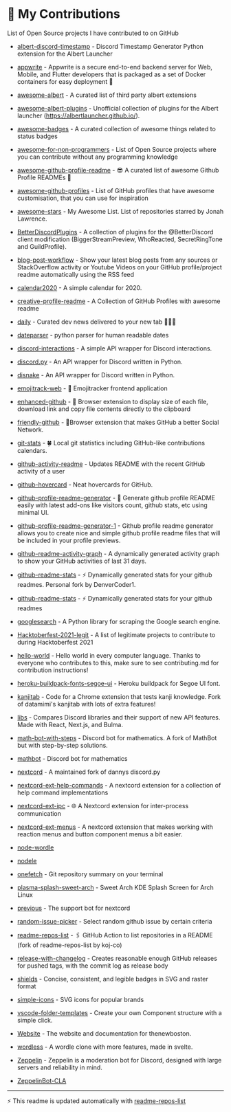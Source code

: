 # 🤝 My Contributions

List of Open Source projects I have contributed to on GitHub

<!-- start: readme-repos-list -->
<!-- This list is auto-generated using readme-repos-list -->
<!-- Do not edit this list manually, your changes will be overwritten -->
* [albert-discord-timestamp](https://github.com/DenverCoderOne/albert-discord-timestamp) - Discord Timestamp Generator Python extension for the Albert Launcher

* [appwrite](https://github.com/DenverCoderOne/appwrite) - Appwrite is a secure end-to-end backend server for Web, Mobile, and Flutter developers that is packaged as a set of Docker containers for easy deployment 🚀

* [awesome-albert](https://github.com/DenverCoderOne/awesome-albert) - A curated list of third party albert extensions

* [awesome-albert-plugins](https://github.com/DenverCoderOne/awesome-albert-plugins) - Unofficial collection of plugins for the Albert launcher (https://albertlauncher.github.io/).

* [awesome-badges](https://github.com/DenverCoderOne/awesome-badges) - A curated collection of awesome things related to status badges

* [awesome-for-non-programmers](https://github.com/DenverCoderOne/awesome-for-non-programmers) - List of Open Source projects where you can contribute without any programming knowledge

* [awesome-github-profile-readme](https://github.com/DenverCoderOne/awesome-github-profile-readme) - 😎 A curated list of awesome Github Profile READMEs 📝

* [awesome-github-profiles](https://github.com/DenverCoderOne/awesome-github-profiles) - List of GitHub profiles that have awesome customisation, that you can use for inspiration

* [awesome-stars](https://github.com/DenverCoder1/awesome-stars) - My Awesome List. List of repositories starred by Jonah Lawrence.

* [BetterDiscordPlugins](https://github.com/DenverCoderOne/BetterDiscordPlugins) - A collection of plugins for the @BetterDiscord client modification (BiggerStreamPreview, WhoReacted, SecretRingTone and GuildProfile).

* [blog-post-workflow](https://github.com/DenverCoderOne/blog-post-workflow) - Show your latest blog posts from any sources or StackOverflow activity or Youtube Videos on your GitHub profile/project readme automatically using the RSS feed

* [calendar2020](https://github.com/DenverCoderOne/calendar2020) - A simple calendar for 2020.

* [creative-profile-readme](https://github.com/DenverCoderOne/creative-profile-readme) - A Collection of GitHub Profiles with awesome readme

* [daily](https://github.com/DenverCoderOne/daily) - Curated dev news delivered to your new tab 👩🏽‍💻

* [dateparser](https://github.com/DenverCoderOne/dateparser) - python parser for human readable dates

* [discord-interactions](https://github.com/DenverCoderOne/discord-interactions) - A simple API wrapper for Discord interactions.

* [discord.py](https://github.com/DenverCoderOne/discord.py) - An API wrapper for Discord written in Python.

* [disnake](https://github.com/DenverCoderOne/disnake) - An API wrapper for Discord written in Python.

* [emojitrack-web](https://github.com/DenverCoderOne/emojitrack-web) - :dizzy: Emojitracker frontend application

* [enhanced-github](https://github.com/DenverCoderOne/enhanced-github) - :rocket: Browser extension to display size of each file, download link and copy file contents directly to the clipboard

* [friendly-github](https://github.com/DenverCoderOne/friendly-github) - 🐶Browser extension that makes GitHub a better Social Network.

* [git-stats](https://github.com/DenverCoderOne/git-stats) - 🍀 Local git statistics including GitHub-like contributions calendars.

* [github-activity-readme](https://github.com/DenverCoderOne/github-activity-readme) - Updates README with the recent GitHub activity of a user

* [github-hovercard](https://github.com/DenverCoderOne/github-hovercard) - Neat hovercards for GitHub.

* [github-profile-readme-generator](https://github.com/DenverCoderOne/github-profile-readme-generator) - :rocket: Generate github profile README easily with latest add-ons like visitors count, github stats, etc using minimal UI.

* [github-profile-readme-generator-1](https://github.com/DenverCoderOne/github-profile-readme-generator-1) - Github profile readme generator allows you to create nice and simple github profile readme files that will be included in your profile previews.

* [github-readme-activity-graph](https://github.com/DenverCoderOne/github-readme-activity-graph) - A dynamically generated activity graph to show your GitHub activities of last 31 days.

* [github-readme-stats](https://github.com/DenverCoder1/github-readme-stats) - :zap: Dynamically generated stats for your github readmes. Personal fork by DenverCoder1.

* [github-readme-stats](https://github.com/DenverCoderOne/github-readme-stats) - :zap: Dynamically generated stats for your github readmes

* [googlesearch](https://github.com/DenverCoderOne/googlesearch) - A Python library for scraping the Google search engine.

* [Hacktoberfest-2021-legit](https://github.com/DenverCoderOne/Hacktoberfest-2021-legit) - A list of legitimate projects to contribute to during Hacktoberfest 2021

* [hello-world](https://github.com/DenverCoderOne/hello-world) - Hello world in every computer language.  Thanks to everyone who contributes to this, make sure to see contributing.md for contribution instructions!

* [heroku-buildpack-fonts-segoe-ui](https://github.com/DenverCoder1/heroku-buildpack-fonts-segoe-ui) - Heroku buildpack for Segoe UI font.

* [kanjitab](https://github.com/DenverCoder1/kanjitab) - Code for a Chrome extension that tests kanji knowledge. Fork of datamimi's kanjitab with lots of extra features!

* [libs](https://github.com/DenverCoderOne/libs) - Compares Discord libraries and their support of new API features. Made with React, Next.js, and Bulma.

* [math-bot-with-steps](https://github.com/DenverCoder1/math-bot-with-steps) - Discord bot for mathematics. A fork of MathBot but with step-by-step solutions.

* [mathbot](https://github.com/DenverCoderOne/mathbot) - Discord bot for mathematics

* [nextcord](https://github.com/DenverCoderOne/nextcord) - A maintained fork of dannys discord.py

* [nextcord-ext-help-commands](https://github.com/DenverCoderOne/nextcord-ext-help-commands) - A nextcord extension for a collection of help command implementations

* [nextcord-ext-ipc](https://github.com/DenverCoderOne/nextcord-ext-ipc) - 🌐 A Nextcord extension for inter-process communication

* [nextcord-ext-menus](https://github.com/DenverCoderOne/nextcord-ext-menus) - A nextcord extension that makes working with reaction menus and button component menus a bit easier.

* [node-wordle](https://github.com/DenverCoderOne/node-wordle)

* [nodele](https://github.com/DenverCoderOne/nodele)

* [onefetch](https://github.com/DenverCoderOne/onefetch) - Git repository summary on your terminal

* [plasma-splash-sweet-arch](https://github.com/DenverCoderOne/plasma-splash-sweet-arch) - Sweet Arch KDE Splash Screen for Arch Linux

* [previous](https://github.com/DenverCoderOne/previous) - The support bot for nextcord

* [random-issue-picker](https://github.com/DenverCoderOne/random-issue-picker) - Select random github issue by certain criteria

* [readme-repos-list](https://github.com/DenverCoderOne/readme-repos-list) - 🖇️ GitHub Action to list repositories in a README (fork of readme-repos-list by koj-co)

* [release-with-changelog](https://github.com/DenverCoderOne/release-with-changelog) - Creates reasonable enough GitHub releases for pushed tags, with the commit log as release body

* [shields](https://github.com/DenverCoderOne/shields) - Concise, consistent, and legible badges in SVG and raster format

* [simple-icons](https://github.com/DenverCoderOne/simple-icons) - SVG icons for popular brands

* [vscode-folder-templates](https://github.com/DenverCoderOne/vscode-folder-templates) - Create your own Component structure with a simple click.

* [Website](https://github.com/DenverCoderOne/Website) - The website and documentation for thenewboston.

* [wordless](https://github.com/DenverCoderOne/wordless) - A wordle clone with more features, made in svelte.

* [Zeppelin](https://github.com/DenverCoderOne/Zeppelin) - Zeppelin is a moderation bot for Discord, designed with large servers and reliability in mind.

* [ZeppelinBot-CLA](https://github.com/DenverCoderOne/ZeppelinBot-CLA)

<!-- end: readme-repos-list -->

----

:zap: This readme is updated automatically with [readme-repos-list](https://github.com/DenverCoderOne/readme-repos-list)
